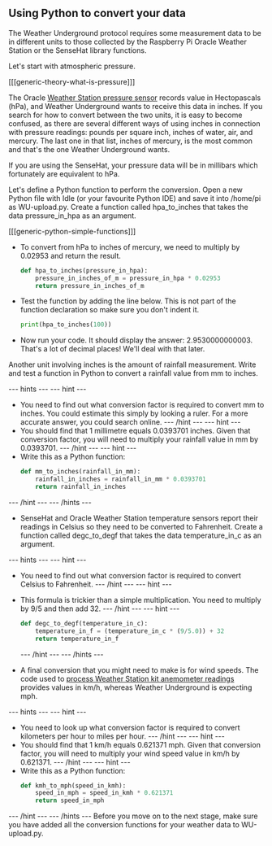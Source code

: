 ## Using Python to convert your data

The Weather Underground protocol requires some measurement data to be in different units to those collected by the Raspberry Pi Oracle Weather Station or the SenseHat library functions.

Let's start with atmospheric pressure.

[[[generic-theory-what-is-pressure]]]

The Oracle [Weather Station pressure sensor](https://www.raspberrypi.org/learning/sensing-the-weather/lesson-9/worksheet/) records value in Hectopascals (hPa), and Weather Underground wants to receive this data in inches. If you search for how to convert between the two units, it is easy to become confused, as there are several different ways of using inches in connection with pressure readings: pounds per square inch, inches of water, air, and mercury. The last one in that list, inches of mercury, is the most common and that's the one Weather Underground wants.

If you are using the SenseHat, your pressure data will be in millibars which fortunately are equivalent to hPa.

Let's define a Python function to perform the conversion. Open a new Python file with Idle (or your favourite Python IDE) and save it into /home/pi as WU-upload.py. Create a function called hpa_to_inches that takes the data pressure_in_hpa as an argument.

[[[generic-python-simple-functions]]]

- To convert from hPa to inches of mercury, we need to multiply by 0.02953 and return the result.

    ```python
    def hpa_to_inches(pressure_in_hpa):
        pressure_in_inches_of_m = pressure_in_hpa * 0.02953
        return pressure_in_inches_of_m

    ```
- Test the function by adding the line below. This is not part of the function declaration so make sure you don't indent it.

    ```python
    print(hpa_to_inches(100))
    ```

- Now run your code. It should display the answer: 2.9530000000003. That's a lot of decimal places! We'll deal with that later.

Another unit involving inches is the amount of rainfall measurement. Write and test a function in Python to convert a rainfall value from mm to inches.

--- hints ---
--- hint ---
- You need to find out what conversion factor is required to convert mm to inches. You could estimate this simply by looking a ruler. For a more accurate answer, you could search online.
--- /hint ---
--- hint ---
- You should find that 1 millimetre equals 0.0393701 inches. Given that conversion factor, you will need to multiply your rainfall value in mm by 0.0393701.
--- /hint ---
--- hint ---
- Write this as a Python function:
    ```python
    def mm_to_inches(rainfall_in_mm):
        rainfall_in_inches = rainfall_in_mm * 0.0393701
        return rainfall_in_inches
    ```
--- /hint ---
--- /hints ---

- SenseHat and Oracle Weather Station temperature sensors report their readings in Celsius so they need to be converted to Fahrenheit.
Create a function called degc_to_degf that takes the data temperature_in_c as an argument.

--- hints ---
--- hint ---
- You need to find out what conversion factor is required to convert Celsius to Fahrenheit.
--- /hint ---
--- hint ---
- This formula is trickier than a simple multiplication. You need to multiply by 9/5 and then add 32.
--- /hint ---
--- hint ---
    ```python
    def degc_to_degf(temperature_in_c):
        temperature_in_f = (temperature_in_c * (9/5.0)) + 32
        return temperature_in_f
    ```
    --- /hint ---
    --- /hints ---   


- A final conversion that you might need to make is for wind speeds. The code used to [process Weather Station kit anemometer readings](https://www.raspberrypi.org/learning/sensing-the-weather/lesson-2/worksheet/) provides values in km/h, whereas Weather Underground is expecting mph.

--- hints ---
--- hint ---
- You need to look up what conversion factor is required to convert kilometers per hour to miles per hour.
--- /hint ---
--- hint ---
- You should find that 1 km/h equals 0.621371 mph. Given that conversion factor, you will need to multiply your wind speed value in km/h by 0.621371.
--- /hint ---
--- hint ---
- Write this as a Python function:
    ```python
    def kmh_to_mph(speed_in_kmh):
        speed_in_mph = speed_in_kmh * 0.621371
        return speed_in_mph    
    ```
--- /hint ---
--- /hints ---
Before you move on to the next stage, make sure you have added all the conversion functions for your weather data to WU-upload.py.
